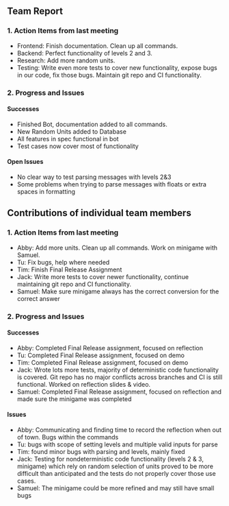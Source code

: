 ## Team Report

### 1. Action Items from last meeting
 - Frontend: Finish documentation. Clean up all commands.
 - Backend: Perfect functionality of levels 2 and 3.
 - Research: Add more random units.
 - Testing: Write even more tests to cover new functionality, expose bugs in our code, fix those bugs. Maintain git repo and CI functionality.

### 2. Progress and Issues
#### Successes
 - Finished Bot, documentation added to all commands.
 - New Random Units added to Database
 - All features in spec functional in bot
 - Test cases now cover most of functionality

#### Open Issues
 - No clear way to test parsing messages with levels 2&3
 - Some problems when trying to parse messages with floats or extra spaces in formatting

## Contributions of individual team members

### 1. Action Items from last meeting
 - Abby: Add more units. Clean up all commands. Work on minigame with Samuel.
 - Tu: Fix bugs, help where needed
 - Tim: Finish Final Release Assignment
 - Jack: Write more tests to cover newer functionality, continue maintaining git repo and CI functionality.
 - Samuel: Make sure minigame always has the correct conversion for the correct answer

### 2. Progress and Issues
#### Successes
 - Abby: Completed Final Release assignment, focused on reflection
 - Tu: Completed Final Release assignment, focused on demo
 - Tim: Completed Final Release assignment, focused on demo
 - Jack: Wrote lots more tests, majority of deterministic code functionality is covered. Git repo has no major conflicts across branches and CI is still functional. Worked on reflection slides & video.
 - Samuel: Completed Final Release assignment, focused on reflection and made sure the minigame was completed
#### Issues
 - Abby: Communicating and finding time to record the reflection when out of town. Bugs within the commands
 - Tu: bugs with scope of setting levels and multiple valid inputs for parse
 - Tim: found minor bugs with parsing and levels, mainly fixed
 - Jack: Testing for nondeterministic code functionality (levels 2 & 3, minigame) which rely on random selection of units proved to be more difficult than anticipated and the tests do not properly cover those use cases.
 - Samuel: The minigame could be more refined and may still have small bugs
